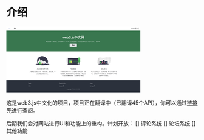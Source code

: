 # 介绍

<img style="width: 70%;" src="./static/header.png" />

这是web3.js中文化的项目，项目正在翻译中（已翻译45个API），你可以通过[链接](https://eips.ethereum.org/EIPS/eip-1193)先进行查阅。

后期我们会对网站进行UI和功能上的重构。计划开放：
[] 评论系统
[] 论坛系统
[] 其他功能
